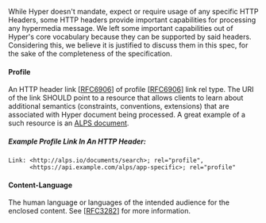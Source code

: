 While Hyper doesn't mandate, expect or require usage of any specific HTTP
Headers, some HTTP headers provide important capabilities for processing any
hypermedia message. We left some important capabilities out of Hyper's core
vocabulary because they can be supported by said headers. Considering this,
we believe it is justified to discuss them in this spec, for the sake of the
completeness of the specification.

#### Profile

An HTTP header link [[RFC6906](https://tools.ietf.org/html/rfc5988#section-5)]
of profile [[RFC6906](https://tools.ietf.org/html/rfc6906)] link rel type. The
URI of the link SHOULD point to a resource that allows clients to learn about
additional semantics (constraints, conventions, extensions) that are associated
with Hyper document being processed. A great example of a such resource is an
[ALPS
document](https://tools.ietf.org/html/draft-amundsen-richardson-foster-alps-02).


##### Example Profile Link In An HTTP Header:

```
Link: <http://alps.io/documents/search>; rel="profile",
      <https://api.example.com/alps/app-specific>; rel="profile"
```

#### Content-Language

The human language or languages of the intended audience for the enclosed
content. See [[RFC3282](https://tools.ietf.org/html/rfc3282)] for more
information.
